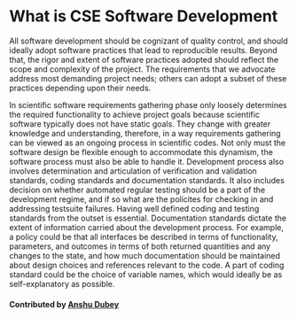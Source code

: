 # What is CSE Software Development

All software development should be cognizant of quality control, and should ideally adopt software practices that lead to reproducible results.  Beyond that, the rigor and extent of software practices adopted should reflect the scope and complexity of the project. The requirements that we advocate address most demanding project needs; others can adopt a subset of these practices depending upon their needs.

In scientific software requirements gathering phase only loosely determines the required functionality to achieve project goals  because scientific software typically does not have static goals. They change with greater knowledge and understanding, therefore, in  a way requirements gathering can be viewed as an ongoing process in scientific codes. Not only must the software design be flexible enough to accommodate this dynamism, the software process must also be able to handle it. Development process also involves determination and articulation of verification and validation standards, coding standards and documentation standards. It also includes decision on whether automated regular testing should be a part of the development regime, and if so what are the policites for checking in and addressing testsuite failures.  Having well defined coding and testing standards from the outset is essential.  Documentation  standards dictate the extent of information carried about the development process.  For example, a policy could be that all interfaces  be  described  in  terms  of  functionality, parameters,  and outcomes  in  terms  of  both  returned  quantities  and  any  changes  to  the  state, and how much documentation should be maintained about design choices and references  relevant  to  the code.  A  part  of  coding  standard  could  be  the  choice  of  variable names,  which  would ideally  be  as  self-explanatory  as  possible.

#### Contributed by [Anshu Dubey](https://github.com/adubey64)

<!---
Publish: yes
Categories: development
Topics: development
Tags:
Level: 0
Prerequisites: none
Aggregate: none
--->
